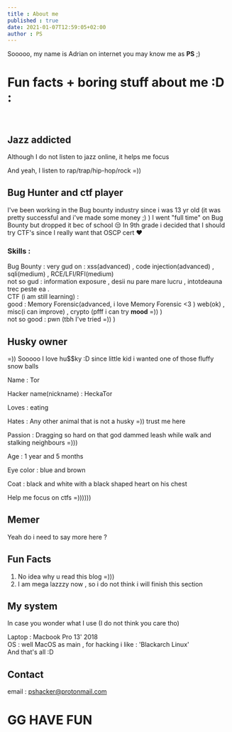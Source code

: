 ```yaml
---
title : About me
published : true
date: 2021-01-07T12:59:05+02:00
author : PS
---
```


Sooooo, my name is Adrian on internet you may know me as  **PS** ;)



# Fun facts + boring stuff about me :D **:**
   
<br>

        
    

## Jazz addicted  

Although I do not listen to jazz online, it helps me focus

And yeah, I listen to  rap/trap/hip-hop/rock =)) 


## Bug Hunter and ctf player  

I've been working in the Bug bounty  industry since i was 13 yr old (it was pretty successful and i've made some money ;) )
I went "full time" on Bug Bounty but dropped it bec of school 😒
In 9th grade i decided that I should try CTF's since I really want that OSCP cert  **❤️**  

### Skills :
Bug Bounty :
very gud on : xss(advanced) , code injection(advanced) , sqli(medium) , RCE/LFI/RFI(medium)  
not so gud : information exposure , desii nu pare mare lucru , intotdeauna trec peste ea .  
CTF (i am still learning) :   
good : Memory Forensic(advanced, i love Memory Forensic <3 ) web(ok) , misc(i can improve) , crypto (pfff i can try  **mood** =)) )  
not so good : pwn (tbh I've tried  =)) )  

## Husky owner
=)) Sooooo I love hu$$ky :D since little kid i wanted one of those fluffy  snow balls

Name : Tor

Hacker name(nickname) : HeckaTor

Loves : eating 

Hates : Any other animal that is not a husky  =)) trust me here

Passion : Dragging so hard on that god dammed leash while walk and stalking neighbours =)))

Age : 1 year and 5 months

Eye color : blue and brown

Coat : black and white with a black shaped heart on his chest

Help me focus on ctfs  =))))))

## Memer 
Yeah do i need to say more here  ?

## Fun Facts 

1) No idea why u read this blog =)))
2) I am mega lazzzy now , so i do not think i will finish this section
## My system
In case you wonder what I use (I do not think you care tho)

Laptop : Macbook Pro 13' 2018  
OS : well MacOS as main , for hacking i like : 'Blackarch Linux'  
And that's all  :D

## Contact 
email : pshacker@protonmail.com

# GG HAVE FUN

<script src="https://www.hackthebox.eu/badge/385738"></script>

